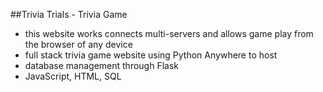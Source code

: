 ##Trivia Trials - Trivia Game
- this website works connects multi-servers and allows game play from the browser of any device
- full stack trivia game website using Python Anywhere to host
- database management through Flask
- JavaScript, HTML, SQL
